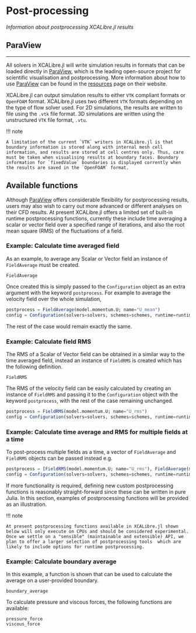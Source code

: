# Post-processing
*Information about postprocessing XCALibre.jl results*

## ParaView
---

All solvers in XCALibre.jl will write simulation results in formats that can be loaded directly in [ParaView](https://www.paraview.org/), which is the leading open-source project for scientific visualisation and postprocessing. More information about how to use [ParaView](https://www.paraview.org/) can be found in the [resources](https://www.paraview.org/resources/) page on their website.

XCALibre.jl can output simulation results to either `VTK` compliant formats or `OpenFOAM` format. XCALibre.jl uses two different `VTK` formats depending on the type of flow solver used. For 2D simulations, the results are written to file using the `.vtk` file format. 3D simulations are written using the unstructured `VTK` file format, `.vtu`. 

!!! note

    A limitation of the current `VTK` writers in XCALibre.jl is that boundary information is stored along with internal mesh cell information, and results are stored at cell centres only. Thus, care must be taken when visualising results at boundary faces. Boundary information for `fixedValue` boundaries is displayed corrently when the results are saved in the `OpenFOAM` format. 

## Available functions

Although [ParaView](https://www.paraview.org/) offers considerable flexibility for postprocessing results, users may also wish to carry out more advanced or different analyses on their CFD results. At present XCALibre.jl offers a limited set of built-in runtime postprocessing functions, currently these include time averaging a scalar or vector field over a specified range of iterations, and also the root mean square (RMS) of the fluctuations of a field. 
### Example: Calculate time averaged field 
As an example, to average any Scalar or Vector field an instance of `FieldAverage` must be created.
```@docs; canonical=false
FieldAverage
```
Once created this is simply passed to the `Configuration` object as an extra argument with the keyword `postprocess`. For example to average the velocity field over the whole simulation, 
```julia
postprocess = FieldAverage(model.momentum.U; name="U_mean")
config = Configuration(solvers=solvers, schemes=schemes, runtime=runtime, hardware=hardware, boundaries=BCs,postprocess=postprocess)
```
The rest of the case would remain exactly the same. 
### Example: Calculate field RMS 
The RMS of a Scalar of Vector field can be obtained in a similar way to the time averaged field, instead an instance of `FieldRMS` is created which has the following definition. 
```@docs; canonical=false
FieldRMS
```
The RMS of the velocity field can be easily calculated by creating an instance of `FieldRMS` and passing it to the `Configuration` object with the keyword `postprocess`, with the rest of the case remaining unchanged.
```julia
postprocess = FieldRMS(model.momentum.U; name="U_rms")
config = Configuration(solvers=solvers, schemes=schemes, runtime=runtime, hardware=hardware, boundaries=BCs,postprocess=postprocess)
```
### Example: Calculate time average and RMS for multiple fields at a time
To post-process multiple fields as a time, a vector of `FieldAverage` and `FieldRMS` objects can be passed instead e.g. 
```julia
postprocess = [FieldRMS(model.momentum.U; name="U_rms"), FieldAverage(model.momentum.U; name ="U_mean"), FieldAverage(model.momentum.p; name ="p_mean")]
config = Configuration(solvers=solvers, schemes=schemes, runtime=runtime, hardware=hardware, boundaries=BCs,postprocess=postprocess)
```


If more functionality is required, defining new custom postprocessing functions is reasonably straight-forward since these can be written in pure Julia. In this section, examples of postprocessing functions will be provided as an illustration. 

!!! note

    At present postprocessing functions available in XCALibre.jl shown below will only execute on CPUs and should be considered experimental. Once we settle on a "sensible" (maintainable and extensible) API, we plan to offer a larger selection of postprocessing tools  which are likely to include options for runtime postprocessing.

### Example: Calculate boundary average

In this example, a function is shown that can be used to calculate the average on a user-provided boundary. 

```@docs; canonical=false
boundary_average
```

To calculate pressure and viscous forces, the following functions are available:

```@docs; canonical=false
pressure_force
viscous_force
```
